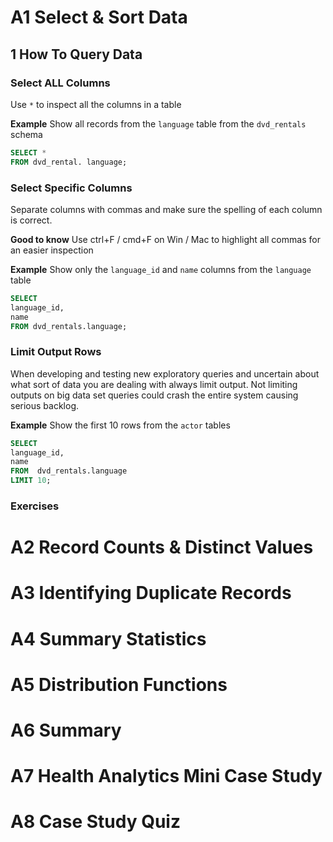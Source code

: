 


 # A1 Select & Sort Data
 
  ## 1 How To Query Data
  
  ### Select ALL Columns
  
  Use `*` to inspect all the columns in a table

**Example**
Show all records from the `language` table from the `dvd_rentals` schema
````sql
SELECT *
FROM dvd_rental. language;
````

  ### Select Specific Columns

 Separate columns with commas and make sure the spelling of each column is correct.
 
**Good to know** Use ctrl+F / cmd+F on Win / Mac to highlight all commas for an easier inspection

**Example**
Show only the `language_id` and `name` columns from the `language` table
````sql
SELECT
language_id,
name
FROM dvd_rentals.language;
````

  ### Limit Output Rows 

When developing and testing new exploratory queries and uncertain about what sort of data you are dealing with  always limit output. Not limiting outputs on big data set queries could crash the entire system causing serious backlog.

**Example**
Show the first 10 rows from the `actor` tables
````sql
SELECT
language_id,
name
FROM  dvd_rentals.language
LIMIT 10;
````

 

  ### Exercises
  

























 # A2 Record Counts & Distinct Values
 # A3 Identifying Duplicate Records
 # A4 Summary Statistics
 # A5 Distribution Functions
 # A6 Summary 
 # A7 Health Analytics Mini Case Study
 # A8 Case Study Quiz

 
 
 
<!--stackedit_data:
eyJoaXN0b3J5IjpbLTE0OTAwMjkzODcsLTI2Mzg0MDcyMV19
-->